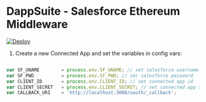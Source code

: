 # DappSuite - Salesforce Ethereum Middleware

[![Deploy](https://www.herokucdn.com/deploy/button.svg)](https://heroku.com/deploy?template=https://github.com/dappsinc/dappsuite-middleware/src)


1. Create a new Connected App and set the variables in config vars:

```jsx 

var SF_UNAME 		= process.env.SF_UNAME; // set salesforce username
var SF_PWD 			= process.env.SF_PWD; // ser salesforce password
var CLIENT_ID 		= process.env.CLIENT_ID; // set connected app id
var CLIENT_SECRET 	= process.env.CLIENT_SECRET; // set connected app secret
var CALLBACK_URI	= 'http://localhost:3000/oauth/_callback';

```
